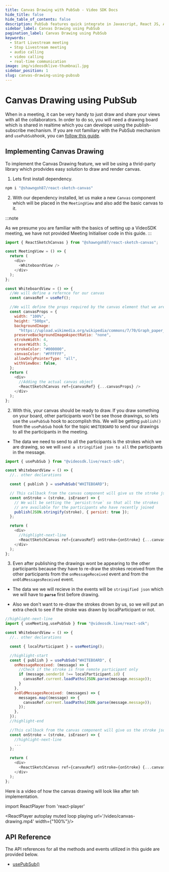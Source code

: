 ```yaml
---
title: Canvas Drawing with PubSub - Video SDK Docs
hide_title: false
hide_table_of_contents: false
description: PubSub features quick integrate in Javascript, React JS, Android, IOS, React Native, Flutter with Video SDK to add live video & audio conferencing to your applications.
sidebar_label: Canvas Drawing using PubSub
pagination_label: Canvas Drawing using PubSub
keywords:
  - Start Livestream meeting
  - Stop Livestream meeting
  - audio calling
  - video calling
  - real-time communication
image: img/videosdklive-thumbnail.jpg
sidebar_position: 1
slug: canvas-drawing-using-pubsub
---
```


# Canvas Drawing using PubSub

When in a meeting, it can be very handy to just draw and share your views with all the collaborators. In order to do so, you will need a drawing board which is shared in realtime which you can develope using the publish-subscribe mechanism. If you are not familiary with the PubSub mechanism and `usePubSub`hook, you can [follow this guide](./pubsub).

## Implementing Canvas Drawing

To implement the Canvas Drawing feature, we will be using a thrid-party library which prodvides easy solution to draw and render canvas.

1. Lets first install dependency.

```bash
npm i "@shawngoh87/react-sketch-canvas"
```

2. With our dependency installed, let us make a new `Canvas` component which will be placed in the `MeetingView` and also add the basic canvas to it.

:::note

As we presume you are familiar with the basics of setting up a VideoSDK meeting, we have not provided Meeting Initialiser code in this guide.
:::

```js
import { ReactSketchCanvas } from "@shawngoh87/react-sketch-canvas";

const MeetingView = () => {
  return (
    <div>
      <WhiteboardView />
    </div>
  );
};

const WhiteboardView = () => {
  //We will define a refernce for our canvas
  const canvasRef = useRef();

  //We will define the props required by the canvas element that we are using
  const canvasProps = {
    width: "100%",
    height: "500px",
    backgroundImage:
      "https://upload.wikimedia.org/wikipedia/commons/7/70/Graph_paper_scan_1600x1000_%286509259561%29.jpg",
    preserveBackgroundImageAspectRatio: "none",
    strokeWidth: 4,
    eraserWidth: 5,
    strokeColor: "#000000",
    canvasColor: "#FFFFFF",
    allowOnlyPointerType: "all",
    withViewBox: false,
  };
  return (
    <div>
      //Adding the actual canvas object
      <ReactSketchCanvas ref={canvasRef} {...canvasProps} />
    </div>
  );
};
```

2. With this, your canvas should be ready to draw. If you draw something on your board, other participants won't be see those drawings, so lets use the `usePubSub` hook to accomplish this. We will be getting `publish()` from the `usePubSub` hook for the topic `WHITEBOARD` to send our drawings to all the participants in the meeting.

- The data we need to send to all the participants is the strokes which we are drawing, so we will `send a stringified json to all` the participants in the message.

```js
import { usePubSub } from "@videosdk.live/react-sdk";

const WhiteboardView = () => {
  //.. other declarations

  const { publish } = usePubSub("WHITEBOARD");

  // This callback from the canvas component will give us the stroke json we need to share
  const onStroke = (stroke, isEraser) => {
    // We will be setting the `persist:true` so that all the strokes
    // are available for the participants who have recently joined
    publish(JSON.stringify(stroke), { persist: true });
  };

  return (
    <div>
      //highlight-next-line
      <ReactSketchCanvas ref={canvasRef} onStroke={onStroke} {...canvasProps} />
    </div>
  );
};
```

3. Even after publishing the drawings wont be appearing to the other participants because they have to re-draw the strokes received from the other participants from the `onMessageReceived` event and from the `onOldMessagesReceived` event.

- The data we we will recieve in the events will be `stringified json` which we will have to **`parse`** first before drawing.

- Also we don't want to re-draw the strokes drown by us, so we will put an extra check to see if the stroke was drawn by localParticipant or not.

```js
//highlight-next-line
import { useMeeting,usePubSub } from "@videosdk.live/react-sdk";

const WhiteboardView = () => {
  //.. other declarations

  const { localParticipant } = useMeeting();

  //highlight-start
  const { publish } = usePubSub("WHITEBOARD", {
    onMessageReceived: (message) => {
      //Check if the stroke is from remote participant only
      if (message.senderId !== localParticipant.id) {
        canvasRef.current.loadPaths(JSON.parse(message.message));
      }
    },
    onOldMessagesReceived: (messages) => {
      messages.map((message) => {
        canvasRef.current.loadPaths(JSON.parse(message.message));
      });
    },
  });
  //highlight-end

  //This callback from the canvas component will give us the stroke json we need to share
  const onStroke = (stroke, isEraser) => {
    //highlight-next-line
    ...
  };

  return (
    <div>
      <ReactSketchCanvas ref={canvasRef} onStroke={onStroke} {...canvasProps} />
    </div>
  );
};
```

Here is a video of how the canvas drawing will look like after teh implementation.

import ReactPlayer from 'react-player'

<div style={{textAlign: 'center'}}>

<ReactPlayer autoplay muted loop playing url='/video/canvas-drawing.mp4' width={"100%"}/>

</div>

## API Reference

The API references for all the methods and events utilized in this guide are provided below.

- [usePubSub()](/react/api/sdk-reference/use-pubsub)
